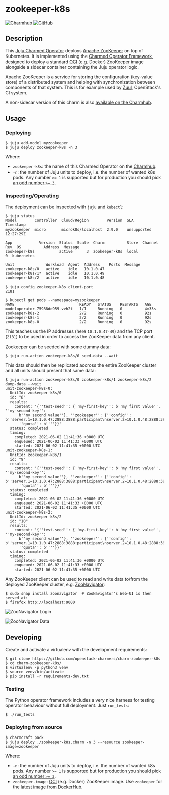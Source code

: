 # zookeeper-k8s

[![Charmhub](https://img.shields.io/badge/Charmhub-orange)](https://charmhub.io/zookeeper-k8s)
[![GitHub](https://img.shields.io/badge/GitHub-orange)](https://github.com/openstack-charmers/charm-zookeeper-k8s)

## Description

This [Juju Charmed Operator](https://juju.is/docs) deploys
[Apache ZooKeeper](https://zookeeper.apache.org/) on top of Kubernetes. It is
implemented using the [Charmed Operator Framework](https://juju.is/docs/sdk),
designed to deploy a standard [OCI](https://opencontainers.org/) (e.g. Docker)
ZooKeeper image alongside a sidecar container containing the Juju operator
logic.

Apache ZooKeeper is a service for storing the configuration (key-value store) of
a distributed system and helping with synchronization between components of that
system. This is for example used by [Zuul](https://zuul-ci.org/docs/zuul/),
OpenStack's CI system.

A non-sidecar version of this charm is also
[available on the Charmhub](https://charmhub.io/charmed-osm-zookeeper-k8s).

## Usage

### Deploying

```
$ juju add-model myzookeeper
$ juju deploy zookeeper-k8s -n 3
```

Where:

* `zookeeper-k8s`: the name of this Charmed Operator on the
  [Charmhub](https://charmhub.io/zookeeper-k8s).
* `-n`: the number of Juju units to deploy, i.e. the number of wanted k8s pods.
  Any number `>= 1` is supported but for production you should pick
  [an odd number `>= 3`](https://zookeeper.apache.org/doc/current/zookeeperStarted.html#sc_RunningReplicatedZooKeeper).

### Inspecting/Operating

The deployment can be inspected with `juju` and `kubectl`:

```
$ juju status
Model        Controller  Cloud/Region        Version  SLA          Timestamp
myzookeeper  micro       microk8s/localhost  2.9.0    unsupported  12:27:29Z

App            Version  Status  Scale  Charm          Store  Channel  Rev  OS          Address  Message
zookeeper-k8s           active      3  zookeeper-k8s  local             0  kubernetes

Unit              Workload  Agent  Address    Ports  Message
zookeeper-k8s/0   active    idle   10.1.0.47
zookeeper-k8s/1*  active    idle   10.1.0.49
zookeeper-k8s/2   active    idle   10.1.0.48

$ juju config zookeeper-k8s client-port
2181

$ kubectl get pods --namespace=myzookeeper
NAME                             READY   STATUS    RESTARTS   AGE
modeloperator-75988dd959-vvh2t   1/1     Running   0          4m33s
zookeeper-k8s-2                  2/2     Running   0          92s
zookeeper-k8s-1                  2/2     Running   0          92s
zookeeper-k8s-0                  2/2     Running   0          92s
```

This teaches us the IP addresses (here `10.1.0.47-49`) and the TCP port (`2181`)
to be used in order to access the ZooKeeper data from any client.

Zookeeper can be seeded with some dummy data:

```
$ juju run-action zookeeper-k8s/0 seed-data --wait
```

This data should then be replicated accross the entire ZooKeeper cluster and all
units should present that same data:

```
$ juju run-action zookeeper-k8s/0 zookeeper-k8s/1 zookeeper-k8s/2 dump-data --wait
unit-zookeeper-k8s-0:
  UnitId: zookeeper-k8s/0
  id: "8"
  results:
    content: '{''test-seed'': {''my-first-key'': b''my first value'', ''my-second-key'':
      b''my second value''}, ''zookeeper'': {''config'': b''server.1=10.1.0.47:2888:3888:participant\nserver.2=10.1.0.48:2888:3888:participant\nserver.3=10.1.0.49:2888:3888:participant\nversion=0'',
      ''quota'': b''''}}'
  status: completed
  timing:
    completed: 2021-06-02 11:41:36 +0000 UTC
    enqueued: 2021-06-02 11:41:33 +0000 UTC
    started: 2021-06-02 11:41:35 +0000 UTC
unit-zookeeper-k8s-1:
  UnitId: zookeeper-k8s/1
  id: "9"
  results:
    content: '{''test-seed'': {''my-first-key'': b''my first value'', ''my-second-key'':
      b''my second value''}, ''zookeeper'': {''config'': b''server.1=10.1.0.47:2888:3888:participant\nserver.2=10.1.0.48:2888:3888:participant\nserver.3=10.1.0.49:2888:3888:participant\nversion=0'',
      ''quota'': b''''}}'
  status: completed
  timing:
    completed: 2021-06-02 11:41:36 +0000 UTC
    enqueued: 2021-06-02 11:41:33 +0000 UTC
    started: 2021-06-02 11:41:35 +0000 UTC
unit-zookeeper-k8s-2:
  UnitId: zookeeper-k8s/2
  id: "10"
  results:
    content: '{''test-seed'': {''my-first-key'': b''my first value'', ''my-second-key'':
      b''my second value''}, ''zookeeper'': {''config'': b''server.1=10.1.0.47:2888:3888:participant\nserver.2=10.1.0.48:2888:3888:participant\nserver.3=10.1.0.49:2888:3888:participant\nversion=0'',
      ''quota'': b''''}}'
  status: completed
  timing:
    completed: 2021-06-02 11:41:36 +0000 UTC
    enqueued: 2021-06-02 11:41:33 +0000 UTC
    started: 2021-06-02 11:41:35 +0000 UTC
```

Any ZooKeeper client can be used to read and write data to/from the deployed
ZooKeeper cluster, e.g. [ZooNavigator](https://zoonavigator.elkozmon.com):

```
$ sudo snap install zoonavigator  # ZooNavigator's Web-UI is then served at:
$ firefox http://localhost:9000
```

![ZooNavigator Login](https://github.com/openstack-charmers/charm-zookeeper-k8s/raw/master/docs/zoonavigator_login.png)

![ZooNavigator Data](https://github.com/openstack-charmers/charm-zookeeper-k8s/raw/master/docs/zoonavigator_data.png)

## Developing

Create and activate a virtualenv with the development requirements:

```
$ git clone https://github.com/openstack-charmers/charm-zookeeper-k8s
$ cd charm-zookeeper-k8s/
$ virtualenv -p python3 venv
$ source venv/bin/activate
$ pip install -r requirements-dev.txt
```

### Testing

The Python operator framework includes a very nice harness for testing
operator behaviour without full deployment. Just `run_tests`:

```
$ ./run_tests
```

### Deploying from source

```
$ charmcraft pack
$ juju deploy ./zookeeper-k8s.charm -n 3 --resource zookeeper-image=zookeeper
```

Where:

* `-n`: the number of Juju units to deploy, i.e. the number of wanted k8s pods.
  Any number `>= 1` is supported but for production you should pick
  [an odd number `>= 3`](https://zookeeper.apache.org/doc/current/zookeeperStarted.html#sc_RunningReplicatedZooKeeper).
* `zookeeper-image`: [OCI](https://opencontainers.org/) (e.g. Docker) ZooKeeper
  image. Use `zookeeper` for the
  [latest image from DockerHub](https://hub.docker.com/_/zookeeper).
